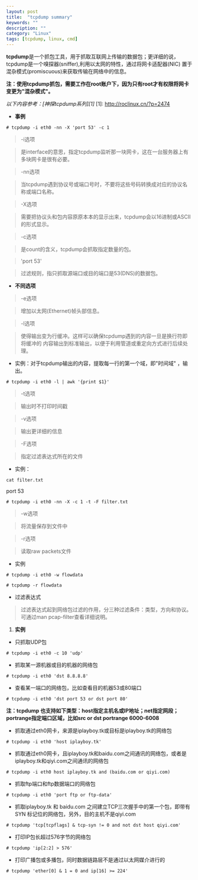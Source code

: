 ```yaml
---
layout: post
title:  "tcpdump summary"
keywords: ""
description: ""
category: "Linux" 
tags: [tcpdump, linux, cmd]
---
```


**tcpdump**是一个抓包工具，用于抓取互联网上传输的数据包；更详细的说，
tcpdump是一个嗅探器(sniffer),利用以太网的特性，通过将网卡适配器(NIC)
置于混杂模式(promiscuous)来获取传输在网络中的信息。


**注：使用tcpdump抓包，需要工作在root账户下，因为只有root才有权限将网卡
变更为"混杂模式"。**

*以下内容参考：[神探tcpdump系列][1]*
[1]: http://roclinux.cn/?p=2474

- **事例**

`# tcpdump -i eth0 -nn -X 'port 53' -c 1`

> -i选项

> 是interface的意思，指定tcpdump监听那一块网卡，这在一台服务器上有多块网卡是很有必要。

> -nn选项

> 当tcpdump遇到协议号或端口号时，不要将这些号码转换成对应的协议名称或端口名称。

> -X选项

> 需要把协议头和包内容原原本本的显示出来，tcpdump会以16进制或ASCII的形式显示。

> -c选项

> 是count的含义，tcpdump会抓取指定数量的包。

> 'port 53'

> 过滤规则，指只抓取源端口或目的端口是53(DNS)的数据包。

<!-- more -->

- **不同选项**

> -e选项

> 增加以太网(Ethernet)帧头部信息。

> -l选项

> 使得输出变为行缓冲。这样可以确保tcpdump遇到的内容一旦是换行符即将缓冲的
内容输出到标准输出，以便于利用管道或重定向方式进行后续处理。

- 实例：对于tcpdump输出的内容，提取每一行的第一个域，即"时间域" ，输出。

`# tcpdump -i eth0 -l | awk '{print $1}'`

> -t选项

> 输出时不打印时间戳

> -v选项

> 输出更详细的信息

> -F选项

> 指定过滤表达式所在的文件

- 实例：

`cat filter.txt`

port 53

`# tcpdump -i eth0 -nn -X -c 1 -t -F filter.txt`

> -w选项 

> 将流量保存到文件中

> -r选项

> 读取raw packets文件

- 实例

`# tcpdump -i eth0 -w flowdata`

`# tcpdump -r flowdata` 

- 过滤表达式

> 过滤表达式起到网络包过滤的作用，分三种过滤条件：类型，方向和协议。可通过man pcap-filter查看详细说明。

1. **实例**

- 只抓取UDP包

`# tcpdump -i eth0 -c 10 'udp'`

- 抓取某一源机器或目的机器的网络包

`# tcpdump -i eth0 'dst 8.8.8.8'`

- 查看某一端口的网络包，比如查看目的机器53或80端口

`# tcpdump -i eth0 'dst port 53 or dst port 80'`

**注：tcpdump 也支持如下类型：host指定主机名或IP地址；net指定网段；
portrange指定端口区域，比如src or dst portrange 6000-6008**

- 抓取通过eth0网卡，来源是iplayboy.tk或目标是iplayboy.tk的网络包

`# tcpdump -i eth0 'host iplayboy.tk'`

- 抓取通过eth0网卡，且iplayboy.tk和baidu.com之间通讯的网络包，或者是
iplayboy.tk和qiyi.com之间通讯的网络包

`# tcpdump -i eth0 host iplayboy.tk and (baidu.com or qiyi.com)`

- 抓取ftp端口和ftp数据端口的网络包

`# tcpdump -i eth0 'port ftp or ftp-data'`

- 抓取iplayboy.tk 和 baidu.com 之间建立TCP三次握手中的第一个包，即带有SYN
标记位的网络包，另外，目的主机不是qiyi.com

`# tcpdump 'tcp[tcpflags] & tcp-syn != 0 and not dst host qiyi.com'`

- 打印IP包长超过576字节的网络包

`# tcpdump 'ip[2:2] > 576'`

- 打印广播包或多播包，同时数据链路层不是通过以太网媒介进行的

`# tcpdump 'ether[0] & 1 = 0 and ip[16] >= 224'`


